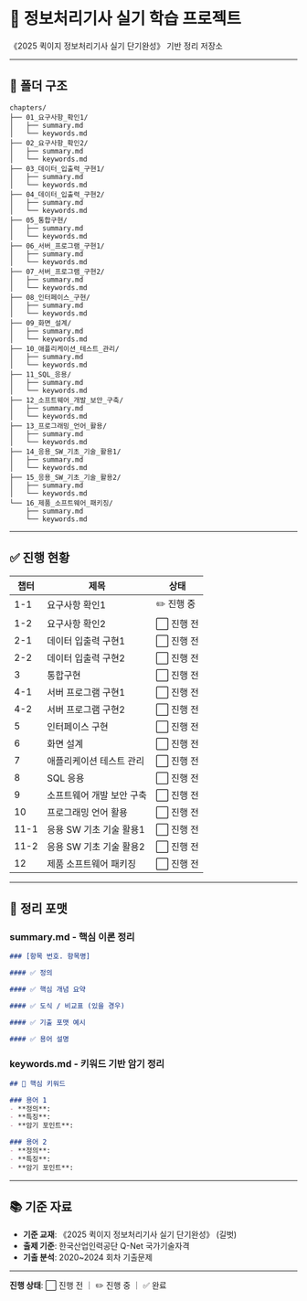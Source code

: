 # 🎯 정보처리기사 실기 학습 프로젝트

《2025 퀵이지 정보처리기사 실기 단기완성》 기반 정리 저장소

---

## 📁 폴더 구조

```
chapters/
├── 01_요구사항_확인1/
│   ├── summary.md
│   └── keywords.md
├── 02_요구사항_확인2/
│   ├── summary.md
│   └── keywords.md
├── 03_데이터_입출력_구현1/
│   ├── summary.md
│   └── keywords.md
├── 04_데이터_입출력_구현2/
│   ├── summary.md
│   └── keywords.md
├── 05_통합구현/
│   ├── summary.md
│   └── keywords.md
├── 06_서버_프로그램_구현1/
│   ├── summary.md
│   └── keywords.md
├── 07_서버_프로그램_구현2/
│   ├── summary.md
│   └── keywords.md
├── 08_인터페이스_구현/
│   ├── summary.md
│   └── keywords.md
├── 09_화면_설계/
│   ├── summary.md
│   └── keywords.md
├── 10_애플리케이션_테스트_관리/
│   ├── summary.md
│   └── keywords.md
├── 11_SQL_응용/
│   ├── summary.md
│   └── keywords.md
├── 12_소프트웨어_개발_보안_구축/
│   ├── summary.md
│   └── keywords.md
├── 13_프로그래밍_언어_활용/
│   ├── summary.md
│   └── keywords.md
├── 14_응용_SW_기초_기술_활용1/
│   ├── summary.md
│   └── keywords.md
├── 15_응용_SW_기초_기술_활용2/
│   ├── summary.md
│   └── keywords.md
└── 16_제품_소프트웨어_패키징/
    ├── summary.md
    └── keywords.md
```

---

## ✅ 진행 현황

| 챕터 | 제목 | 상태 |
|------|------|------|
| 1-1 | 요구사항 확인1 | ✏️ 진행 중 |
| 1-2 | 요구사항 확인2 | ⬜ 진행 전 |
| 2-1 | 데이터 입출력 구현1 | ⬜ 진행 전 |
| 2-2 | 데이터 입출력 구현2 | ⬜ 진행 전 |
| 3 | 통합구현 | ⬜ 진행 전 |
| 4-1 | 서버 프로그램 구현1 | ⬜ 진행 전 |
| 4-2 | 서버 프로그램 구현2 | ⬜ 진행 전 |
| 5 | 인터페이스 구현 | ⬜ 진행 전 |
| 6 | 화면 설계 | ⬜ 진행 전 |
| 7 | 애플리케이션 테스트 관리 | ⬜ 진행 전 |
| 8 | SQL 응용 | ⬜ 진행 전 |
| 9 | 소프트웨어 개발 보안 구축 | ⬜ 진행 전 |
| 10 | 프로그래밍 언어 활용 | ⬜ 진행 전 |
| 11-1 | 응용 SW 기초 기술 활용1 | ⬜ 진행 전 |
| 11-2 | 응용 SW 기초 기술 활용2 | ⬜ 진행 전 |
| 12 | 제품 소프트웨어 패키징 | ⬜ 진행 전 |

---

## 📝 정리 포맷

### summary.md - 핵심 이론 정리
```markdown
### [항목 번호. 항목명]

#### ✅ 정의

#### ✅ 핵심 개념 요약

#### ✅ 도식 / 비교표 (있을 경우)

#### ✅ 기출 포맷 예시

#### ✅ 용어 설명
```

### keywords.md - 키워드 기반 암기 정리
```markdown
## 🔑 핵심 키워드

### 용어 1
- **정의**: 
- **특징**: 
- **암기 포인트**: 

### 용어 2
- **정의**: 
- **특징**: 
- **암기 포인트**: 
```

---

## 📚 기준 자료

- **기준 교재**: 《2025 퀵이지 정보처리기사 실기 단기완성》 (길벗)
- **출제 기준**: 한국산업인력공단 Q-Net 국가기술자격
- **기출 분석**: 2020~2024 회차 기출문제

---

**진행 상태**: ⬜ 진행 전 ｜ ✏️ 진행 중 ｜ ✅ 완료